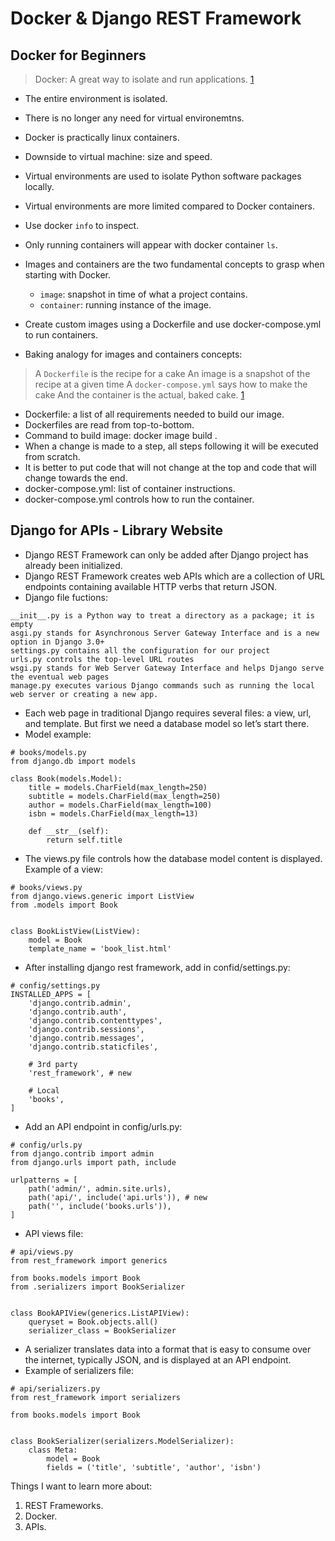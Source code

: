 # Docker & Django REST Framework

## Docker for Beginners

> Docker: A great way to isolate and run applications. [1]

- The entire environment is isolated. 
- There is no longer any need for virtual environemtns. 
- Docker is practically linux containers. 
- Downside to virtual machine: size and speed.
- Virtual environments are used to isolate Python software packages locally.
- Virtual environments are more limited compared to Docker containers.

- Use docker `info` to inspect.
- Only running containers will appear with docker container `ls`.
- Images and containers are the two fundamental concepts to grasp when starting with Docker.
  - `image`: snapshot in time of what a project contains. 
  - `container`: running instance of the image.
- Create custom images using a Dockerfile and use docker-compose.yml to run containers. 
- Baking analogy for images and containers concepts:

> A `Dockerfile` is the recipe for a cake
An image is a snapshot of the recipe at a given time
A `docker-compose.yml` says how to make the cake
And the container is the actual, baked cake. [1]


- Dockerfile: a list of all requirements needed to build our image. 
- Dockerfiles are read from top-to-bottom. 
- Command to build image: docker image build .
- When a change is made to a step, all steps following it will be executed from scratch.
- It is better to put code that will not change at the top and code that will change towards the end. 
- docker-compose.yml: list of container instructions. 
- docker-compose.yml controls how to run the container.



## Django for APIs - Library Website
- Django REST Framework can only be added after Django project has already been initialized. 
- Django REST Framework creates web APIs which are a collection of URL endpoints containing available HTTP verbs that return JSON.
- Django file fuctions:
```
__init__.py is a Python way to treat a directory as a package; it is empty
asgi.py stands for Asynchronous Server Gateway Interface and is a new option in Django 3.0+
settings.py contains all the configuration for our project
urls.py controls the top-level URL routes
wsgi.py stands for Web Server Gateway Interface and helps Django serve the eventual web pages
manage.py executes various Django commands such as running the local web server or creating a new app.
```
- Each web page in traditional Django requires several files: a view, url, and template. But first we need a database model so let’s start there.
- Model example:
```
# books/models.py
from django.db import models

class Book(models.Model):
    title = models.CharField(max_length=250)
    subtitle = models.CharField(max_length=250)
    author = models.CharField(max_length=100)
    isbn = models.CharField(max_length=13)

    def __str__(self):
        return self.title
```
- The views.py file controls how the database model content is displayed. Example of a view:
```
# books/views.py
from django.views.generic import ListView
from .models import Book


class BookListView(ListView):
    model = Book
    template_name = 'book_list.html'
```
- After installing django rest framework, add in confid/settings.py:
```
# config/settings.py
INSTALLED_APPS = [
    'django.contrib.admin',
    'django.contrib.auth',
    'django.contrib.contenttypes',
    'django.contrib.sessions',
    'django.contrib.messages',
    'django.contrib.staticfiles',

    # 3rd party
    'rest_framework', # new

    # Local
    'books',
]
```
- Add an API endpoint in config/urls.py:
```
# config/urls.py
from django.contrib import admin
from django.urls import path, include

urlpatterns = [
    path('admin/', admin.site.urls),
    path('api/', include('api.urls')), # new
    path('', include('books.urls')),
]
```
- API views file:
```
# api/views.py
from rest_framework import generics

from books.models import Book
from .serializers import BookSerializer


class BookAPIView(generics.ListAPIView):
    queryset = Book.objects.all()
    serializer_class = BookSerializer
```
- A serializer translates data into a format that is easy to consume over the internet, typically JSON, and is displayed at an API endpoint.
- Example of serializers file:
```
# api/serializers.py
from rest_framework import serializers

from books.models import Book


class BookSerializer(serializers.ModelSerializer):
    class Meta:
        model = Book
        fields = ('title', 'subtitle', 'author', 'isbn')
```

Things I want to learn more about:
1. REST Frameworks.
2. Docker.
3. APIs.


[1]: https://wsvincent.com/beginners-guide-to-docker/